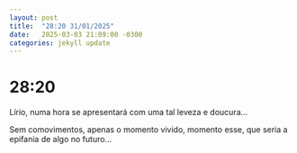```yaml
---
layout: post
title:  "28:20 31/01/2025" 
date:   2025-03-03 21:09:00 -0300
categories: jekyll update
---
```


<h1>28:20</h1>

Lírio, numa hora se apresentará com uma tal 
leveza e doucura... 

Sem comovimentos, apenas o momento vivido, 
momento esse, que seria a epifania de algo 
no futuro...
